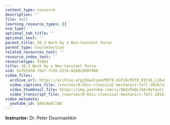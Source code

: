 ```yaml
---
content_type: resource
description: ''
file: null
learning_resource_types: []
ocw_type: ''
optional_tab_title: ''
optional_text: ''
parent_title: 20.3 Work by a Non-Constant Force
parent_type: CourseSection
related_resources_text: ''
resource_index_text: ''
resourcetype: Video
title: 20.3 Work by a Non-Constant Force
uid: 5efb1458-fdaf-fc95-2216-81b8c60979b0
video_files:
  archive_url: https://archive.org/download/MIT8.01F16/MIT8_01F16_L20v03_360p.mp4
  video_captions_file: /courses/8-01sc-classical-mechanics-fall-2016/a46054475d155d3f9e4f0de1db47318e_QAdiRwOLl0A.vtt
  video_thumbnail_file: https://img.youtube.com/vi/QAdiRwOLl0A/default.jpg
  video_transcript_file: /courses/8-01sc-classical-mechanics-fall-2016/ba2e2e093c521dd5eaa513e85d6bee68_QAdiRwOLl0A.pdf
video_metadata:
  youtube_id: QAdiRwOLl0A
---
```


**Instructor:** Dr. Peter Dourmashkin